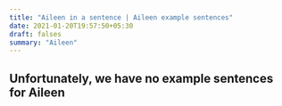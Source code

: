 ```yaml
---
title: "Aileen in a sentence | Aileen example sentences"
date: 2021-01-20T19:57:50+05:30
draft: falses
summary: "Aileen"
---
```

## Unfortunately, we have no example sentences for Aileen                 
